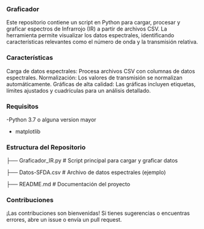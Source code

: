 ### Graficador

Este repositorio contiene un script en Python para cargar, procesar y graficar espectros de Infrarrojo (IR) a partir de archivos CSV. La herramienta permite visualizar los datos espectrales, identificando características relevantes como el número de onda y la transmisión relativa.

### Características
Carga de datos espectrales: Procesa archivos CSV con columnas de datos espectrales.
Normalización: Los valores de transmisión se normalizan automáticamente.
Gráficas de alta calidad: Las gráficas incluyen etiquetas, límites ajustados y cuadrículas para un análisis detallado.

### Requisitos
-Python 3.7 o alguna version mayor
- matplotlib

### Estructura del Repositorio

├── Graficador_IR.py       # Script principal para cargar y graficar datos

├── Datos-SFDA.csv         # Archivo de datos espectrales (ejemplo)

├── README.md              # Documentación del proyecto

### Contribuciones
¡Las contribuciones son bienvenidas! Si tienes sugerencias o encuentras errores, abre un issue o envía un pull request.
